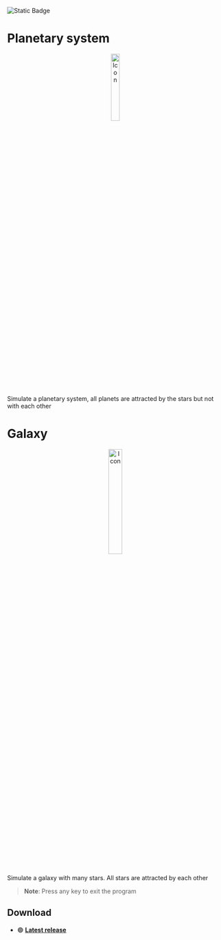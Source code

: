 ![Static Badge](https://img.shields.io/badge/made_in-France-red?labelColor=blue)

# Planetary system

<p align="center">
    <img src="assets\planetary_system.ico" alt="Icon" width="20%" />
</p>

Simulate a planetary system, all planets are attracted by the stars but not with each other

# Galaxy

<p align="center">
    <img src="assets\galaxy.ico" alt="Icon" width="25%" />
</p>

Simulate a galaxy with many stars. All stars are attracted by each other

> **Note**: Press any key to exit the program


## Download

- 🟢 **[Latest release]([https://github.com/Pietot/Universe/releases/tag/v.1.0])**
